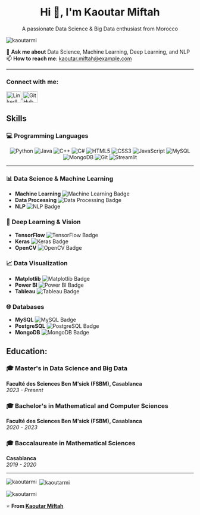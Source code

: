 <div align="center">
  <h1>Hi 👋, I'm Kaoutar Miftah</h1>
  <p>A passionate Data Science & Big Data enthusiast from Morocco</p>
</div>

<p align="left">
  <img src="https://komarev.com/ghpvc/?username=kaoutarmi&label=Profile%20views&color=0e75b6&style=flat" alt="kaoutarmi" />
</p>

💬 **Ask me about** Data Science, Machine Learning, Deep Learning, and NLP  
📫 **How to reach me**: kaoutar.miftah@example.com  

---
<h3 align="left">Connect with me:</h3>
<p align="left">
  <a href="https://www.linkedin.com/in/kaoutar-miftah-53846b232/" target="blank">
    <img align="center" src="https://raw.githubusercontent.com/rahuldkjain/github-profile-readme-generator/master/src/images/icons/Social/linked-in-alt.svg" alt="LinkedIn" height="30" width="40" />
  </a>
  <a href="https://github.com/kaoutarmi" target="blank">
    <img align="center" src="https://raw.githubusercontent.com/rahuldkjain/github-profile-readme-generator/master/src/images/icons/Social/github.svg" alt="GitHub" height="30" width="40" />
  </a>
</p>

## Skills

### 💻 **Programming Languages**
<div align="center">
  <img src="https://img.shields.io/badge/Python-3776AB?style=for-the-badge&logo=python&logoColor=white" alt="Python" />
  <img src="https://img.shields.io/badge/Java-007396?style=for-the-badge&logo=java&logoColor=white" alt="Java" />
  <img src="https://img.shields.io/badge/C++-00599C?style=for-the-badge&logo=cplusplus&logoColor=white" alt="C++" />
  <img src="https://img.shields.io/badge/C%23-239120?style=for-the-badge&logo=csharp&logoColor=white" alt="C#" />
  <img src="https://img.shields.io/badge/HTML5-E34F26?style=for-the-badge&logo=html5&logoColor=white" alt="HTML5" />
  <img src="https://img.shields.io/badge/CSS3-1572B6?style=for-the-badge&logo=css3&logoColor=white" alt="CSS3" />
  <img src="https://img.shields.io/badge/JavaScript-F7DF1E?style=for-the-badge&logo=javascript&logoColor=black" alt="JavaScript" />
  <img src="https://img.shields.io/badge/MySQL-4479A1?style=for-the-badge&logo=mysql&logoColor=white" alt="MySQL" />
  <img src="https://img.shields.io/badge/MongoDB-4EA94B?style=for-the-badge&logo=mongodb&logoColor=white" alt="MongoDB" />
  <img src="https://img.shields.io/badge/Git-F05032?style=for-the-badge&logo=git&logoColor=white" alt="Git" />
  <img src="https://img.shields.io/badge/Streamlit-FF4B4B?style=for-the-badge&logo=streamlit&logoColor=white" alt="Streamlit" />
</div>

---

### 📊 **Data Science & Machine Learning**
- **Machine Learning** ![Machine Learning Badge](https://img.shields.io/badge/Machine%20Learning-FF5A5F?style=flat&logo=python&logoColor=white)
- **Data Processing** ![Data Processing Badge](https://img.shields.io/badge/Data%20Processing-4B8BBE?style=flat&logo=python&logoColor=white)
- **NLP** ![NLP Badge](https://img.shields.io/badge/NLP-2A8D65?style=flat&logo=python&logoColor=white)

### 🧠 **Deep Learning & Vision**
- **TensorFlow** ![TensorFlow Badge](https://img.shields.io/badge/TensorFlow-FF6F00?style=flat&logo=tensorflow&logoColor=white)
- **Keras** ![Keras Badge](https://img.shields.io/badge/Keras-D00000?style=flat&logo=keras&logoColor=white)
- **OpenCV** ![OpenCV Badge](https://img.shields.io/badge/OpenCV-5C3D6E?style=flat&logo=opencv&logoColor=white)

### 📈 **Data Visualization**
- **Matplotlib** ![Matplotlib Badge](https://img.shields.io/badge/Matplotlib-005C6E?style=flat&logo=python&logoColor=white)
- **Power BI** ![Power BI Badge](https://img.shields.io/badge/Power%20BI-F2C811?style=flat&logo=powerbi&logoColor=white)
- **Tableau** ![Tableau Badge](https://img.shields.io/badge/Tableau-E97627?style=flat&logo=tableau&logoColor=white)

### 🌐 **Databases**
- **MySQL** ![MySQL Badge](https://img.shields.io/badge/MySQL-4479A1?style=flat&logo=mysql&logoColor=white)
- **PostgreSQL** ![PostgreSQL Badge](https://img.shields.io/badge/PostgreSQL-336791?style=flat&logo=postgresql&logoColor=white)
- **MongoDB** ![MongoDB Badge](https://img.shields.io/badge/MongoDB-47A248?style=flat&logo=mongodb&logoColor=white)

## **Education:**  
### 🎓 **Master's in Data Science and Big Data**  
**Faculté des Sciences Ben M'sick (FSBM), Casablanca**  
*2023 - Present*

### 🎓 **Bachelor's in Mathematical and Computer Sciences**  
**Faculté des Sciences Ben M'sick (FSBM), Casablanca**  
*2020 - 2023*

### 🎓 **Baccalaureate in Mathematical Sciences**  
**Casablanca**  
*2019 - 2020*

---
<p><img align="left" src="https://github-readme-stats.vercel.app/api/top-langs?username=kaoutarmi&show_icons=true&locale=en&layout=compact" alt="kaoutarmi" /></p>

<p>&nbsp;<img align="center" src="https://github-readme-stats.vercel.app/api?username=kaoutarmi&show_icons=true&locale=en" alt="kaoutarmi" /></p>

<p><img align="center" src="https://github-readme-streak-stats.herokuapp.com/?user=kaoutarmi&" alt="kaoutarmi" /></p>

 

⭐️ **From [Kaoutar Miftah](https://github.com/kaoutarmi)**

